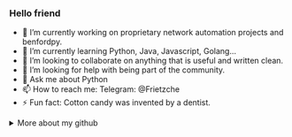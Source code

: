 ### Hello friend

- 🔭 I’m currently working on proprietary network automation projects and benfordpy.
- 🌱 I’m currently learning Python, Java, Javascript, Golang...
- 👯 I’m looking to collaborate on anything that is useful and written clean.
- 🤔 I’m looking for help with being part of the community.
- 💬 Ask me about Python
- 📫 How to reach me: Telegram: @Frietzche
- ⚡ Fun fact: Cotton candy was invented by a dentist.

<details>
<summary> More about my github</summary>

![Top Langs](https://github-readme-stats.vercel.app/api/top-langs/?username=thirteenpylons&layout=compact&title_color=007bff&text_color=e7e7e7&icon_color=007bff&bg_color=171c28)

<a href="">
  <img align="centre" src="https://github-readme-stats.vercel.app/api?username=thirteenpylons&count_private=true&include_all_commits=true&show_icons=true&title_color=007bff&text_color=e7e7e7&icon_color=007bff&bg_color=171c28" />
<a />

![Profile views](https://shields-io-visitor-counter.herokuapp.com/badge?page=octocat.thirteenpylons&labelColor=000000&label=Profile_Views&logo=GitHub&logoColor=white&color=007bff&style=for-the-badge)

</details>
